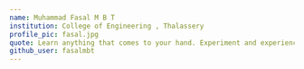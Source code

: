 ```yaml
---
name: Muhammad Fasal M B T
institution: College of Engineering , Thalassery
profile_pic: fasal.jpg
quote: Learn anything that comes to your hand. Experiment and experience it.
github_user: fasalmbt
---
```



